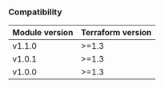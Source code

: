 ### Compatibility
Module version | Terraform version
:--- | :--- 
v1.1.0 | >=1.3
v1.0.1 | >=1.3
v1.0.0 | >=1.3